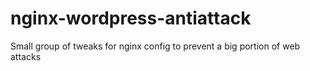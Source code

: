 # nginx-wordpress-antiattack
Small group of tweaks for nginx config to prevent a big portion of web attacks 
